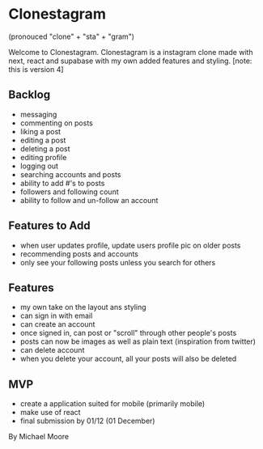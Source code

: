 # Clonestagram
(pronouced "clone" + "sta" + "gram")

Welcome to Clonestagram. Clonestagram is a instagram clone made with next, react and supabase with my own added features and styling. 
[note: this is version 4]


## Backlog

- messaging
- commenting on posts
- liking a post
- editing a post 
- deleting a post
- editing profile
- logging out
- searching accounts and posts
- ability to add #'s to posts
- followers and following count
- ability to follow and un-follow an account

## Features to Add

- when user updates profile, update users profile pic on older posts
- recommending posts and accounts 
- only see your following posts unless you search for others

## Features 

- my own take on the layout ans styling
- can sign in with email
- can create an account
- once signed in, can post or "scroll" through other people's posts
- posts can now be images as well as plain text (inspiration from twitter)
- can delete account
- when you delete your account, all your posts will also be deleted

## MVP

- create a application suited for mobile (primarily mobile)
- make use of react
- final submission by 01/12 (01 December)


By Michael Moore

